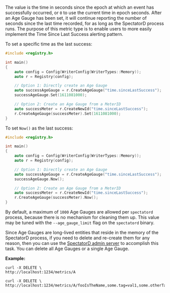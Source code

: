 The value is the time in seconds since the epoch at which an event has successfully occurred, or
`0` to use the current time in epoch seconds. After an Age Gauge has been set, it will continue
reporting the number of seconds since the last time recorded, for as long as the SpectatorD
process runs. The purpose of this metric type is to enable users to more easily implement the
Time Since Last Success alerting pattern.

To set a specific time as the last success:

```cpp
#include <registry.h>

int main()
{
    auto config = Config(WriterConfig(WriterTypes::Memory));
    auto r = Registry(config);

    // Option 1: Directly create an Age Gauge
    auto successAgeGauge = r.CreateAgeGauge("time.sinceLastSuccess");
    successAgeGauge.Set(1611081000);

    // Option 2: Create an Age Gauge from a MeterID
    auto successMeter = r.CreateNewId("time.sinceLastSuccess");
    r.CreateAgeGauge(successMeter).Set(1611081000);
}
```

To set `Now()` as the last success:

```cpp
#include <registry.h>

int main()
{
    auto config = Config(WriterConfig(WriterTypes::Memory));
    auto r = Registry(config);

    // Option 1: Directly create an Age Gauge
    auto successAgeGauge = r.CreateAgeGauge("time.sinceLastSuccess");
    successAgeGauge.Now();

    // Option 2: Create an Age Gauge from a MeterID
    auto successMeter = r.CreateNewId("time.sinceLastSuccess");
    r.CreateAgeGauge(successMeter).Now();
}
```

By default, a maximum of `1000` Age Gauges are allowed per `spectatord` process, because there is no
mechanism for cleaning them up. This value may be tuned with the `--age_gauge_limit` flag on the
`spectatord` binary.

Since Age Gauges are long-lived entities that reside in the memory of the SpectatorD process, if
you need to delete and re-create them for any reason, then you can use the [SpectatorD admin server]
to accomplish this task. You can delete all Age Gauges or a single Age Gauge.

**Example:**

```
curl -X DELETE \
http://localhost:1234/metrics/A
```

```
curl -X DELETE \
http://localhost:1234/metrics/A/fooIsTheName,some.tag=val1,some.otherTag=val2
```

[SpectatorD admin server]: ../../../agent/usage.md#admin-server
